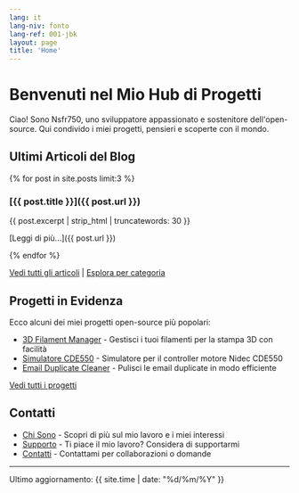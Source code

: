 ```yaml
---
lang: it
lang-niv: fonto
lang-ref: 001-jbk
layout: page
title: 'Home'
---
```


# Benvenuti nel Mio Hub di Progetti

Ciao! Sono Nsfr750, uno sviluppatore appassionato e sostenitore dell'open-source. Qui condivido i miei progetti, pensieri e scoperte con il mondo.

## Ultimi Articoli del Blog

{% for post in site.posts limit:3 %}
### [{{ post.title }}]({{ post.url }})

{{ post.excerpt | strip_html | truncatewords: 30 }}

[Leggi di più...]({{ post.url }})

{% endfor %}

[Vedi tutti gli articoli](blog) | [Esplora per categoria](categories)

## Progetti in Evidenza

Ecco alcuni dei miei progetti open-source più popolari:

- [3D Filament Manager](https://github.com/Nsfr750/3D_Filament_Manager) - Gestisci i tuoi filamenti per la stampa 3D con facilità
- [Simulatore CDE550](https://github.com/Nsfr750/CDE550-sim) - Simulatore per il controller motore Nidec CDE550
- [Email Duplicate Cleaner](https://github.com/Nsfr750/EmailDuplicateCleaner) - Pulisci le email duplicate in modo efficiente

[Vedi tutti i progetti](projects)

## Contatti

- [Chi Sono](about) - Scopri di più sul mio lavoro e i miei interessi
- [Supporto](support) - Ti piace il mio lavoro? Considera di supportarmi
- [Contatti](contact) - Contattami per collaborazioni o domande

---

Ultimo aggiornamento: {{ site.time | date: "%d/%m/%Y" }}
